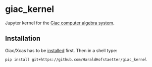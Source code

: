 # giac_kernel

Jupyter kernel for the [Giac computer algebra system](http://www-fourier.ujf-grenoble.fr/~parisse/giac.html).

## Installation

Giac/Xcas has to be [installed](https://www-fourier.ujf-grenoble.fr/~parisse/install_en) first. 
Then in a shell type:

```bash
pip install git+https://github.com/HaraldHofstaetter/giac_kernel
```
